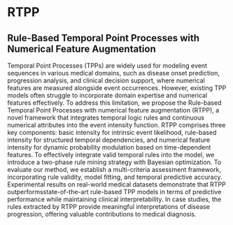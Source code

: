 # RTPP
## Rule-Based Temporal Point Processes with Numerical Feature Augmentation

Temporal Point Processes (TPPs) are widely used for modeling event sequences in various medical domains, such as disease onset prediction, progression analysis, and clinical decision support, where numerical features are measured alongside event occurrences. However, existing TPP models often struggle to incorporate domain expertise and numerical features effectively. To address this limitation, we propose the Rule-based Temporal Point Processes with numerical feature augmentation (RTPP), a novel framework that integrates temporal logic rules and continuous numerical attributes into the event intensity function. RTPP comprises three key components: basic intensity for intrinsic event likelihood, rule-based intensity for structured temporal dependencies, and numerical feature intensity for dynamic probability modulation based on time-dependent features. To effectively integrate valid temporal rules into the model, we introduce a two-phase rule mining strategy with Bayesian optimization. To evaluate our method, we establish a multi-criteria assessment framework, incorporating rule validity, model fitting, and temporal predictive accuracy. Experimental results on real-world medical datasets demonstrate that RTPP outperformsstate-of-the-art rule-based TPP models in terms of predictive performance while maintaining clinical interpretability. In case studies, the rules extracted by RTPP provide meaningful interpretations of disease progression, offering valuable contributions to medical diagnosis.

